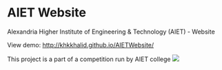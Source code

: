 # AIET Website
Alexandria Higher Institute of Engineering &amp; Technology (AIET) - Website


View demo: http://khkkhalid.github.io/AIETWebsite/

This project is a part of a competition run by AIET college
![](http://i.imgur.com/gK191Y3.jpg)
